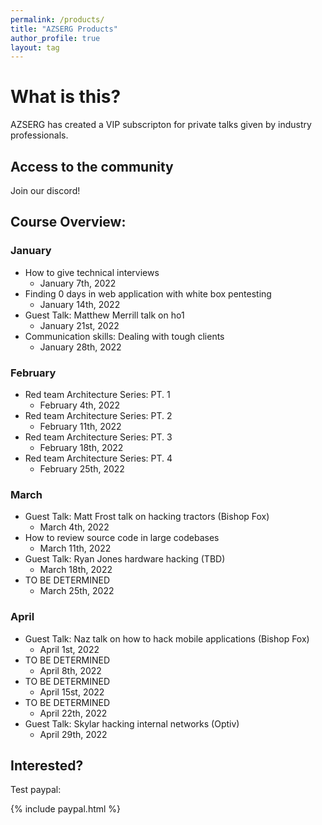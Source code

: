 ```yaml
---
permalink: /products/
title: "AZSERG Products"
author_profile: true
layout: tag
---
```


# What is this?
AZSERG has created a VIP subscripton for private talks given by industry professionals. 


## Access to the community

Join our discord!


## Course Overview:

### January
* How to give technical interviews
    * January 7th, 2022
* Finding 0 days in web application with white box pentesting
    * January 14th, 2022
* Guest Talk: Matthew Merrill talk on ho1
    * January 21st, 2022
* Communication skills: Dealing with tough clients
    * January 28th, 2022

### February
* Red team Architecture Series: PT. 1
    * February 4th, 2022
* Red team Architecture Series: PT. 2 
    * February 11th, 2022
* Red team Architecture Series: PT. 3
    * February 18th, 2022
* Red team Architecture Series: PT. 4
    * February 25th, 2022

### March
* Guest Talk: Matt Frost talk on hacking tractors (Bishop Fox)
    * March 4th, 2022
* How to review source code in large codebases
    * March 11th, 2022
* Guest Talk: Ryan Jones hardware hacking (TBD)
    * March 18th, 2022
* TO BE DETERMINED
    * March 25th, 2022

### April
* Guest Talk: Naz talk on how to hack mobile applications (Bishop Fox)
    * April 1st, 2022
* TO BE DETERMINED
    * April 8th, 2022
* TO BE DETERMINED
    * April 15st, 2022
* TO BE DETERMINED
    * April 22th, 2022
* Guest Talk: Skylar hacking internal networks (Optiv)
    * April 29th, 2022


## Interested? 
Test paypal:


{% include paypal.html %}